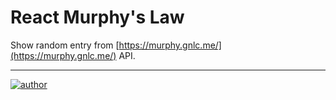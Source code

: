 # React Murphy's Law

Show random entry from [https://murphy.gnlc.me/](https://murphy.gnlc.me/) API.

---

[![author](https://img.shields.io/badge/author-iamgnlc-blueviolet)](https://github.com/iamgnlc)
